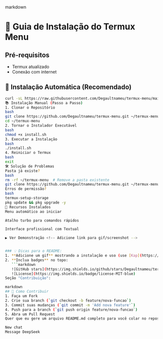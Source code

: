 markdown
# 📲 Guia de Instalação do Termux Menu

## Pré-requisitos
- Termux atualizado
- Conexão com internet

## 🔧 Instalação Automática (Recomendado)
```bash
curl -sL https://raw.githubusercontent.com/Degaultnameu/termux-menu/main/install.sh | bash
📚 Instalação Manual (Passo a Passo)
1. Clonar o Repositório
bash
git clone https://github.com/Degaultnameu/termux-menu.git ~/termux-menu
cd ~/termux-menu
2. Tornar o Instalador Executável
bash
chmod +x install.sh
3. Executar a Instalação
bash
./install.sh
4. Reiniciar o Termux
bash
exit
🛠 Solução de Problemas
Pasta já existe?
bash
rm -rf ~/termux-menu  # Remove a pasta existente
git clone https://github.com/Degaultnameu/termux-menu.git ~/termux-menu
Erros de permissão?
bash
termux-setup-storage
pkg update && pkg upgrade -y
🌟 Recursos Instalados
Menu automático ao iniciar

Atalho turbo para comandos rápidos

Interface profissional com Textual

▶️ Ver Demonstração <!-- Adicione link para gif/screenshot -->


### 💡 Dicas para o README:
1. **Adicione um gif** mostrando a instalação e uso (use [Kap](https://getkap.co/) ou ScreenToGif)
2. **Inclua badges** no topo:
   ```markdown
   ![GitHub stars](https://img.shields.io/github/stars/Degaultnameu/termux-menu?style=social)
   ![License](https://img.shields.io/badge/license-MIT-blue)
Seção "Contribuição":

markdown
## 🤝 Como Contribuir
1. Faça um Fork
2. Crie sua branch (`git checkout -b feature/nova-funcao`)
3. Commit suas mudanças (`git commit -m 'Add nova feature'`)
4. Push para a branch (`git push origin feature/nova-funcao`)
5. Abra um Pull Request
Quer que eu gere um arquivo README.md completo para você colar no repositório? 😊

New chat
Message DeepSeek

